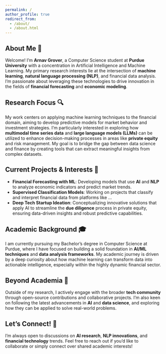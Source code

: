 ```yaml
---
permalink: /
author_profile: true
redirect_from: 
  - /about/
  - /about.html
---
```


## About Me 👋

Welcome! I’m **Arnav Grover**, a Computer Science student at **Purdue University** with a concentration in Artificial Intelligence and Machine Learning. My primary research interests lie at the intersection of **machine learning**, **natural language processing (NLP)**, and financial data analysis. I’m passionate about leveraging these technologies to drive innovation in the fields of **financial forecasting** and **economic modeling**.

## Research Focus 🔍

My work centers on applying machine learning techniques to the financial domain, aiming to develop predictive models for market behavior and investment strategies. I’m particularly interested in exploring how **multimodal time series data** and **large language models (LLMs)** can be utilized to enhance decision-making processes in areas like **private equity** and risk management. My goal is to bridge the gap between data science and finance by creating tools that can extract meaningful insights from complex datasets.

## Current Projects & Interests 🚀

- **Financial Forecasting with ML**: Developing models that use **AI** and **NLP** to analyze economic indicators and predict market trends.
- **Supervised Classification Models**: Working on projects that classify and interpret financial data from platforms like ...
- **Deep Tech Startup Ideation**: Conceptualizing innovative solutions that apply AI to streamline the **due diligence** process in private equity, ensuring data-driven insights and robust predictive capabilities.

## Academic Background 🎓

I am currently pursuing my Bachelor’s degree in Computer Science at Purdue, where I have focused on building a solid foundation in **AI/ML techniques** and **data analysis frameworks**. My academic journey is driven by a deep curiosity about how machine learning can transform data into actionable intelligence, especially within the highly dynamic financial sector.

## Beyond Academia 🌱

Outside of my research, I actively engage with the broader **tech community** through open-source contributions and collaborative projects. I’m also keen on following the latest advancements in **AI** and **data science**, and exploring how they can be applied to solve real-world problems.

## Let’s Connect! 🤝

I’m always open to discussions on **AI research**, **NLP innovations**, and **financial technology** trends. Feel free to reach out if you’d like to collaborate or simply connect over shared academic interests!
